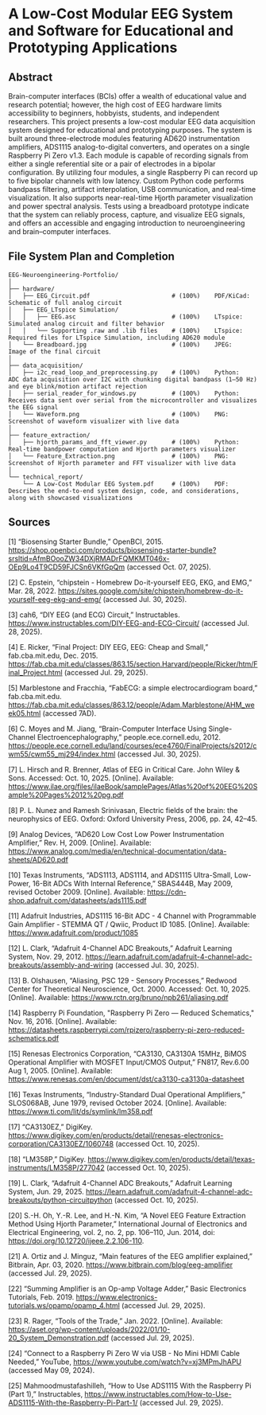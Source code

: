# A Low-Cost Modular EEG System and Software for Educational and Prototyping Applications

## Abstract
Brain-computer interfaces (BCIs) offer a wealth of educational value and research potential; however, the high cost of EEG hardware limits accessibility to beginners, hobbyists, students, and independent researchers. This project presents a low-cost modular EEG data acquisition system designed for educational and prototyping purposes. The system is built around three-electrode modules featuring AD620 instrumentation amplifiers, ADS1115 analog-to-digital converters, and operates on a single Raspberry Pi Zero v1.3. Each module is capable of recording signals from either a single referential site or a pair of electrodes in a bipolar configuration. By utilizing four modules, a single Raspberry Pi can record up to five bipolar channels with low latency. Custom Python code performs bandpass filtering, artifact interpolation, USB communication, and real-time visualization. It also supports near-real-time Hjorth parameter visualization and power spectral analysis. Tests using a breadboard prototype indicate that the system can reliably process, capture, and visualize EEG signals, and offers an accessible and engaging introduction to neuroengineering and brain–computer interfaces.

## File System Plan and Completion
```plaintext
EEG-Neuroengineering-Portfolio/
│
├── hardware/
│   ├── EEG_Circuit.pdf                       # (100%)    PDF/KiCad:  Schematic of full analog circuit
│   ├── EEG_LTspice Simulation/
│   │	├── EEG.asc                           # (100%)    LTspice:    Simulated analog circuit and filter behavior
│   │	└── Supporting .raw and .lib files    # (100%)    LTspice:    Required files for LTspice Simulation, including AD620 module
│   └── Breadboard.jpg                        # (100%)    JPEG:       Image of the final circuit
│
├── data_acquisition/
│   ├── i2c_read_loop_and_preprocessing.py    # (100%)    Python:     ADC data acquisition over I2C with chunking digital bandpass (1–50 Hz) and eye blink/motion artifact rejection
│   ├── serial_reader_for_windows.py          # (100%)    Python:     Receives data sent over serial from the microcontroller and visualizes the EEG signal
│   └── Waveform.png                          # (100%)    PNG:        Screenshot of waveform visualizer with live data
│
├── feature_extraction/
│   ├── hjorth_params_and_fft_viewer.py       # (100%)    Python:     Real-time bandpower computation and Hjorth parameters visualizer
│   └── Feature_Extraction.png                # (100%)    PNG:        Screenshot of Hjorth parameter and FFT visualizer with live data
│
└── technical_report/
    └── A Low-Cost Modular EEG System.pdf     # (100%)    PDF:        Describes the end-to-end system design, code, and considerations, along with showcased visualizations
```
## Sources
[1] “Biosensing Starter Bundle,” OpenBCI, 2015. https://shop.openbci.com/products/biosensing-starter-bundle?srsltid=AfmBOooZW34DXjRMADrFQMKMT046x-OEp9Lo4T9CD59FJCSn6VKfGpQm (accessed Oct. 07, 2025).

[2] C. Epstein, “chipstein - Homebrew Do-it-yourself EEG, EKG, and EMG,” Mar. 28, 2022. https://sites.google.com/site/chipstein/homebrew-do-it-yourself-eeg-ekg-and-emg/ (accessed Jul. 30, 2025).

[3] cah6, “DIY EEG (and ECG) Circuit,” Instructables. https://www.instructables.com/DIY-EEG-and-ECG-Circuit/ (accessed Jul. 28, 2025).

[4] E. Ricker, “Final Project: DIY EEG, EEG: Cheap and Small,” fab.cba.mit.edu, Dec. 2015. https://fab.cba.mit.edu/classes/863.15/section.Harvard/people/Ricker/htm/Final_Project.html (accessed Jul. 29, 2025).

[5] Marblestone and Fracchia, “FabECG: a simple electrocardiogram board,” fab.cba.mit.edu. https://fab.cba.mit.edu/classes/863.12/people/Adam.Marblestone/AHM_week05.html (accessed 7AD).

[6] C. Moyes and M. Jiang, “Brain-Computer Interface Using Single-Channel Electroencephalography,” people.ece.cornell.edu, 2012. https://people.ece.cornell.edu/land/courses/ece4760/FinalProjects/s2012/cwm55/cwm55_mj294/index.html (accessed Jul. 30, 2025).

[7] L. Hirsch and R. Brenner, Atlas of EEG in Critical Care. John Wiley & Sons. Accessed: Oct. 10, 2025. [Online]. Available: https://www.ilae.org/files/ilaeBook/samplePages/Atlas%20of%20EEG%20Sample%20Pages%2012%20pg.pdf

[8] P. L. Nunez and Ramesh Srinivasan, Electric fields of the brain: the neurophysics of EEG. Oxford: Oxford University Press, 2006, pp. 24, 42–45.

[9] Analog Devices, “AD620 Low Cost Low Power Instrumentation Amplifier,” Rev. H, 2009. [Online]. Available: https://www.analog.com/media/en/technical-documentation/data-sheets/AD620.pdf

[10] Texas Instruments, “ADS1113, ADS1114, and ADS1115 Ultra-Small, Low-Power, 16-Bit ADCs With Internal Reference,” SBAS444B, May 2009, revised October 2009. [Online]. Available: https://cdn-shop.adafruit.com/datasheets/ads1115.pdf

[11] Adafruit Industries, ADS1115 16-Bit ADC - 4 Channel with Programmable Gain Amplifier - STEMMA QT / Qwiic, Product ID 1085. [Online]. Available: https://www.adafruit.com/product/1085

[12] L. Clark, “Adafruit 4-Channel ADC Breakouts,” Adafruit Learning System, Nov. 29, 2012. https://learn.adafruit.com/adafruit-4-channel-adc-breakouts/assembly-and-wiring (accessed Jul. 30, 2025).

[13] B. Olshausen, “Aliasing, PSC 129 - Sensory Processes,” Redwood Center for Theoretical Neuroscience, Oct. 2000. Accessed: Oct. 10, 2025. [Online]. Available: https://www.rctn.org/bruno/npb261/aliasing.pdf

[14] Raspberry Pi Foundation, "Raspberry Pi Zero — Reduced Schematics," Nov. 16, 2016. [Online]. Available: https://datasheets.raspberrypi.com/rpizero/raspberry-pi-zero-reduced-schematics.pdf

[15] Renesas Electronics Corporation, “CA3130, CA3130A 15MHz, BiMOS Operational Amplifier with MOSFET Input/CMOS Output,” FN817, Rev.6.00 Aug 1, 2005. [Online]. Available: https://www.renesas.com/en/document/dst/ca3130-ca3130a-datasheet

[16] Texas Instruments, “Industry-Standard Dual Operational Amplifiers,” SLOS068AB, June 1979, revised October 2024. [Online]. Available: https://www.ti.com/lit/ds/symlink/lm358.pdf

[17] “CA3130EZ,” DigiKey. https://www.digikey.com/en/products/detail/renesas-electronics-corporation/CA3130EZ/1060748 (accessed Oct. 10, 2025).

[18] “LM358P,” DigiKey. https://www.digikey.com/en/products/detail/texas-instruments/LM358P/277042 (accessed Oct. 10, 2025).

[19] L. Clark, “Adafruit 4-Channel ADC Breakouts,” Adafruit Learning System, Jun. 29, 2025. https://learn.adafruit.com/adafruit-4-channel-adc-breakouts/python-circuitpython (accessed Oct. 10, 2025).

[20] S.-H. Oh, Y.-R. Lee, and H.-N. Kim, “A Novel EEG Feature Extraction Method Using Hjorth Parameter,” International Journal of Electronics and Electrical Engineering, vol. 2, no. 2, pp. 106–110, Jun. 2014, doi: https://doi.org/10.12720/ijeee.2.2.106-110.

[21] A. Ortiz and J. Minguz, “Main features of the EEG amplifier explained,” Bitbrain, Apr. 03, 2020. https://www.bitbrain.com/blog/eeg-amplifier (accessed Jul. 29, 2025).

[22] “Summing Amplifier is an Op-amp Voltage Adder,” Basic Electronics Tutorials, Feb. 2019. https://www.electronics-tutorials.ws/opamp/opamp_4.html (accessed Jul. 29, 2025).

[23] R. Rager, “Tools of the Trade,” Jan. 2022. [Online]. Available: https://aset.org/wp-content/uploads/2022/01/10-20_System_Demonstration.pdf (accessed Jul. 29, 2025).

[24] “Connect to a Raspberry Pi Zero W via USB - No Mini HDMI Cable Needed,” YouTube, https://www.youtube.com/watch?v=xj3MPmJhAPU (accessed May 09, 2024).

[25] Mahmoodmustafashilleh, “How to Use ADS1115 With the Raspberry Pi (Part 1),” Instructables, https://www.instructables.com/How-to-Use-ADS1115-With-the-Raspberry-Pi-Part-1/ (accessed Jul. 29, 2025).
